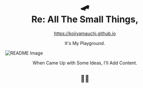 <h1 align="center">
  🛹<br>
  Re: All The Small Things,
</h1>  

<p align="center"><a href="https://kojiyamauchi.github.io">https://kojiyamauchi.github.io</a></p>

<p align="center">It's My Playground.</p>  

![README Image](https://github.com/kojiyamauchi/kojiyamauchi.github.io/blob/readme/images/readme_image.png)  

<p align="center">When Came Up with Some Ideas, I'll Add Content.</p>  

<h2 align="center">🏄‍♂️</h2>